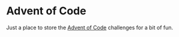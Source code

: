 # Advent of Code

Just a place to store the [Advent of Code](https://adventofcode.com/) challenges for a bit of fun.